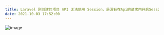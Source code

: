```yaml
---
title: Laravel 刚创建的项目 API 无法使用 Session，是没有在Api的请求内开启Session
date: 2021-10-03 17:52:00
---
```



![image](https://img2020.cnblogs.com/blog/2146100/202110/2146100-20211003175119952-978646680.png)
